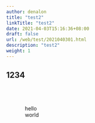 ```yaml
---
author: denalon
title: "test2"
linkTitle: "test2"
date: 2021-04-03T15:16:36+08:00
draft: false
url: /web/test/2021040301.html
description: "test2"
weight: 1
---
```


## 1234

<style>
.float-text {
    position: relative;
    padding: 50px;
    background-color: var(--color1);
    border-radius: 11px;
    /* 投影 */
    box-shadow: 20px 20px var(--color2);
    /* 动画效果 50%的时候向上移动20px */
    animation: animate1 4s ease-in-out infinite;
}

/* 实现底部横线与圆点 */

.float-text::after, .float-text::before {
    position: absolute;
    content: '';
    height: 11px;
    left: 0px;
    background-color: var(--color1);
    border-radius: 11px;
    /* 投影 */
    box-shadow: 20px 20px var(--color2);
}

/* 单独定义底部横线的样式，宽度为50px */

.float-text::after {
    width: 50px;
    bottom: -25px;
    /* 动画效果 50%的时候向上移动10px 加上P元素向上移动20，真实移动像素为20+10px */
    animation: animate2 4s ease-in-out infinite;
}

/* 单独定义底部圆点的样式，宽度为11px */

.float-text::before {
    width: 11px;
    bottom: -50px;
    /* 动画效果 50%的时候向上移动15px 加上P元素向上移动20，真实移动像素为20+15px */
    animation: animate3 4s ease-in-out infinite;
}

@keyframes animate1 {
    /* 初始化和结束状态为默认 */
    50% {
        transform: translateY(-20px);
    }
}

@keyframes animate2 {
    /* 初始化和结束状态为默认 */
    50% {
        transform: translateY(-10px);
    }
}

@keyframes animate3 {
    /* 初始化和结束状态为默认 */
    50% {
        transform: translateY(-15px);
    }
}
</style>

<div>
<p class="float-text">hello <br> world</p>
</div>


